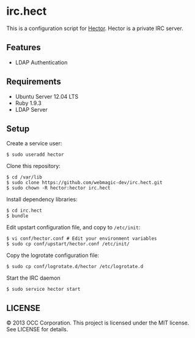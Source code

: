 irc.hect
================================================================================

This is a configuration script for [Hector](https://github.com/sstephenson/hector).
Hector is a private IRC server.


Features
-------------------------------------------------------------------------------

- LDAP Authentication


Requirements
-------------------------------------------------------------------------------

- Ubuntu Server 12.04 LTS
- Ruby 1.9.3
- LDAP Server


Setup
--------------------------------------------------------------------------------

Create a service user:

    $ sudo useradd hector

Clone this repository:

    $ cd /var/lib
    $ sudo clone https://github.com/webmagic-dev/irc.hect.git
    $ sudo chown -R hector:hector irc.hect

Install dependency libraries:

    $ cd irc.hect
    $ bundle

Edit upstart configuration file, and copy to `/etc/init`:

    $ vi conf/hector.conf # Edit your environment variables
    $ sudo cp conf/upstart/hector.conf /etc/init/

Copy the logrotate configuration file:

    $ sudo cp conf/logrotate.d/hector /etc/logrotate.d

Start the IRC daemon

    $ sudo service hector start


LICENSE
--------------------------------------------------------------------------------

&copy; 2013 OCC Corporation.
This project is licensed under the MIT license.
See LICENSE for details.
